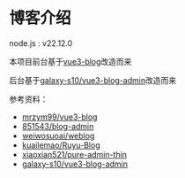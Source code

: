 # 博客介绍

node.js : v22.12.0

本项目前台基于[vue3-blog](https://github.com/mrzym99/vue3-blog.git)改造而来

后台基于[galaxy-s10/vue3-blog-admin](https://github.com/galaxy-s10/vue3-blog-admin)改造而来

参考资料：
- [mrzym99/vue3-blog](https://github.com/mrzym99/vue3-blog)
- [851543/blog-admin](https://github.com/851543/blog-admin)
- [weiwosuoai/weblog](https://github.com/weiwosuoai/WeBlog)
- [kuailemao/Ruyu-Blog](https://github.com/kuailemao/Ruyu-Blog)
- [xiaoxian521/pure-admin-thin](https://github.com/pure-admin/pure-admin-thin)
- [galaxy-s10/vue3-blog-admin](https://github.com/galaxy-s10/vue3-blog-admin)




